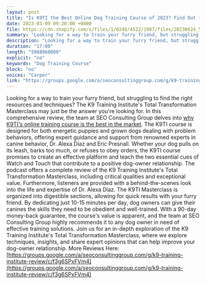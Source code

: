```yaml
---
layout: post
title: "Is K9TI the Best Online Dog Training Course of 2023? Find Out in Our In-Depth Review!"
date: 2023-03-09 09:20:00 +0800
file: https://cdn.shopify.com/s/files/1/0248/4522/1987/files/20230624_5.mp3?v=1687600130
summary: "Looking for a way to train your furry friend, but struggling to find the right resources and techniques? The K9 Training Institute's Total Transformation Masterclass may just be the answer you're looking for. In this comprehensive review, the team at SEO Consulting Group delves into why K9TI's online training course is the best in the market. The K9TI course is designed for both energetic puppies and grown dogs dealing with problem behaviors, offering expert guidance and support from renowned experts in canine behavior, Dr. Alexa Diaz and Eric Presnall. Whether your dog pulls on its leash, barks too much, or refuses to obey orders, the K9TI course promises to create an effective platform and teach the two essential cues of Watch and Touch that contribute to a positive dog-owner relationship. The podcast offers a complete review of the K9 Training Institute's Total Transformation Masterclass, including critical qualities and exceptional value. Furthermore, listeners are provided with a behind-the-scenes look into the life and expertise of Dr. Alexa Diaz.  The K9TI Masterclass is organized into digestible sections, allowing for quick results with your furry friend. By dedicating just 10-15 minutes per day, dog owners can give their canines the skills they need to be obedient and well-trained. With a 90-day money-back guarantee, the course's value is apparent, and the team at SEO Consulting Group highly recommends it to any dog owner in need of effective training solutions. Join us for an in-depth exploration of the K9 Training Institute's Total Transformation Masterclass, where we explore techniques, insights, and share expert opinions that can help improve your dog-owner relationship."
description: "Looking for a way to train your furry friend, but struggling to find the right resources and techniques? The K9 Training Institute's Total Transformation Masterclass may just be the answer you're looking for. In this comprehensive review, the team at SEO Consulting Group delves into <a href='https://groups.google.com/a/seoconsultinggroup.com/g/k9-training-institute-review/c/f3g6SPxFVm4'>why K9TI's online training course is the best in the market</a>. The K9TI course is designed for both energetic puppies and grown dogs dealing with problem behaviors, offering expert guidance and support from renowned experts in canine behavior, Dr. Alexa Diaz and Eric Presnall. Whether your dog pulls on its leash, barks too much, or refuses to obey orders, the K9TI course promises to create an effective platform and teach the two essential cues of Watch and Touch that contribute to a positive dog-owner relationship. The podcast offers a complete review of the K9 Training Institute's Total Transformation Masterclass, including critical qualities and exceptional value. Furthermore, listeners are provided with a behind-the-scenes look into the life and expertise of Dr. Alexa Diaz.  The K9TI Masterclass is organized into digestible sections, allowing for quick results with your furry friend. By dedicating just 10-15 minutes per day, dog owners can give their canines the skills they need to be obedient and well-trained. With a 90-day money-back guarantee, the course's value is apparent, and the team at SEO Consulting Group highly recommends it to any dog owner in need of effective training solutions. Join us for an in-depth exploration of the K9 Training Institute's Total Transformation Masterclass, where we explore techniques, insights, and share expert opinions that can help improve your dog-owner relationship. More Reviews Here:<a href='https://groups.google.com/a/seoconsultinggroup.com/g/k9-training-institute-review/c/f3g6SPxFVm4'>https://groups.google.com/a/seoconsultinggroup.com/g/k9-training-institute-review/c/f3g6SPxFVm4</a> "
duration: "17:00"
length: "5988960000"
explicit: "no"
keywords: "Dog Training Course"
block: "no"
voices: "Carper"
link: "https://groups.google.com/a/seoconsultinggroup.com/g/k9-training-institute-review/c/f3g6SPxFVm4"
---
```


Looking for a way to train your furry friend, but struggling to find the right resources and techniques? The K9 Training Institute's Total Transformation Masterclass may just be the answer you're looking for. In this comprehensive review, the team at SEO Consulting Group delves into [why K9TI's online training course is the best in the market](https://groups.google.com/a/seoconsultinggroup.com/g/k9-training-institute-review/c/f3g6SPxFVm4). The K9TI course is designed for both energetic puppies and grown dogs dealing with problem behaviors, offering expert guidance and support from renowned experts in canine behavior, Dr. Alexa Diaz and Eric Presnall. Whether your dog pulls on its leash, barks too much, or refuses to obey orders, the K9TI course promises to create an effective platform and teach the two essential cues of Watch and Touch that contribute to a positive dog-owner relationship. The podcast offers a complete review of the K9 Training Institute's Total Transformation Masterclass, including critical qualities and exceptional value. Furthermore, listeners are provided with a behind-the-scenes look into the life and expertise of Dr. Alexa Diaz. The K9TI Masterclass is organized into digestible sections, allowing for quick results with your furry friend. By dedicating just 10-15 minutes per day, dog owners can give their canines the skills they need to be obedient and well-trained. With a 90-day money-back guarantee, the course's value is apparent, and the team at SEO Consulting Group highly recommends it to any dog owner in need of effective training solutions. Join us for an in-depth exploration of the K9 Training Institute's Total Transformation Masterclass, where we explore techniques, insights, and share expert opinions that can help improve your dog-owner relationship. More Reviews Here:[https://groups.google.com/a/seoconsultinggroup.com/g/k9-training-institute-review/c/f3g6SPxFVm4](https://groups.google.com/a/seoconsultinggroup.com/g/k9-training-institute-review/c/f3g6SPxFVm4)
